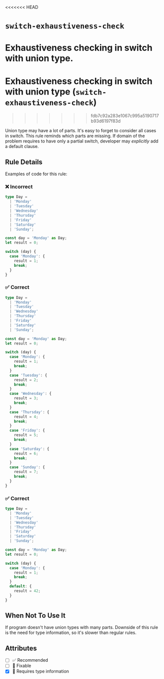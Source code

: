 <<<<<<< HEAD
# `switch-exhaustiveness-check`

Exhaustiveness checking in switch with union type.
=======
# Exhaustiveness checking in switch with union type (`switch-exhaustiveness-check`)
>>>>>>> fdb7c92a283e1067c995a5190717b93d6197f83d

Union type may have a lot of parts. It's easy to forget to consider all cases in switch. This rule reminds which parts are missing. If domain of the problem requires to have only a partial switch, developer may _explicitly_ add a default clause.

## Rule Details

Examples of code for this rule:

<!--tabs-->

### ❌ Incorrect

```ts
type Day =
  | 'Monday'
  | 'Tuesday'
  | 'Wednesday'
  | 'Thursday'
  | 'Friday'
  | 'Saturday'
  | 'Sunday';

const day = 'Monday' as Day;
let result = 0;

switch (day) {
  case 'Monday': {
    result = 1;
    break;
  }
}
```

### ✅ Correct

```ts
type Day =
  | 'Monday'
  | 'Tuesday'
  | 'Wednesday'
  | 'Thursday'
  | 'Friday'
  | 'Saturday'
  | 'Sunday';

const day = 'Monday' as Day;
let result = 0;

switch (day) {
  case 'Monday': {
    result = 1;
    break;
  }
  case 'Tuesday': {
    result = 2;
    break;
  }
  case 'Wednesday': {
    result = 3;
    break;
  }
  case 'Thursday': {
    result = 4;
    break;
  }
  case 'Friday': {
    result = 5;
    break;
  }
  case 'Saturday': {
    result = 6;
    break;
  }
  case 'Sunday': {
    result = 7;
    break;
  }
}
```

### ✅ Correct

```ts
type Day =
  | 'Monday'
  | 'Tuesday'
  | 'Wednesday'
  | 'Thursday'
  | 'Friday'
  | 'Saturday'
  | 'Sunday';

const day = 'Monday' as Day;
let result = 0;

switch (day) {
  case 'Monday': {
    result = 1;
    break;
  }
  default: {
    result = 42;
  }
}
```

## When Not To Use It

If program doesn't have union types with many parts. Downside of this rule is the need for type information, so it's slower than regular rules.

## Attributes

- [ ] ✅ Recommended
- [ ] 🔧 Fixable
- [x] 💭 Requires type information
